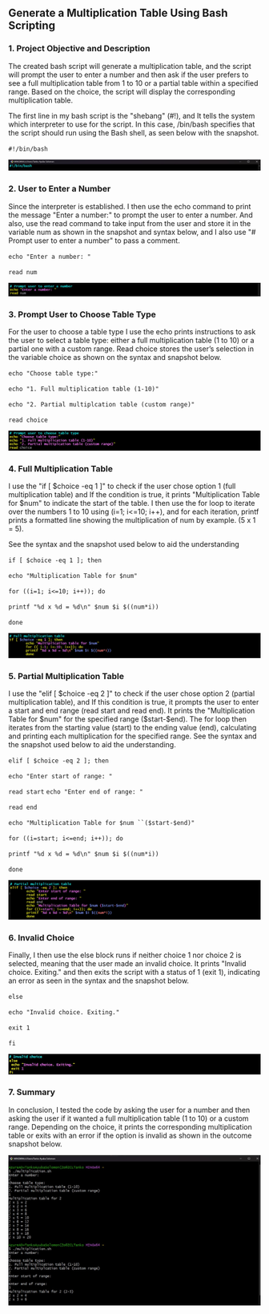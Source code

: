 ## Generate a Multiplication Table Using Bash Scripting

### 1.  Project Objective and Description

The created bash script will generate a multiplication table, and the script will prompt the user to enter a number and then ask if the user prefers to see a full multiplication table from 1 to 10 or a partial table within a specified range. Based on the choice, the script will display the corresponding multiplication table.

The first line in my bash script is the "shebang" (#!), and It tells the system which interpreter to use for the script. In this case, /bin/bash specifies that the script should run using the Bash shell, as seen below with the snapshot.

`#!/bin/bash`

![shebang](./images/shebang.jpg)

### 2.  User to Enter a Number

Since the interpreter is established. I then use the echo command to print the message "Enter a number:" to prompt the user to enter a number. And
also, use the read command to take input from the user and store it in the variable num as shown in the snapshot and syntax below, and I also use "# Prompt user to enter a number" to pass a comment.

`echo "Enter a number: "`

`read num`

![enter_number](./images/enter_number.jpg)

### 3.  Prompt User to Choose Table Type

For the user to choose a table type I use the echo prints instructions to ask the user to select a table type: either a full multiplication table (1 to 10) or a partial one with a custom range.
Read choice stores the user’s selection in the variable choice as shown on the syntax and snapshot below.

`echo "Choose table type:"`

`echo "1. Full multiplication table (1-10)"`

`echo "2. Partial multiplcation table (custom range)"`

`read choice`

![user_choose](./images/user_choose.jpg)

### 4. Full Multiplication Table

I use the "if [ $choice -eq 1 ]" to check if the user chose option 1 (full multiplication table) and If the condition is true, it prints "Multiplication Table for $num" to indicate the start of the table.
I then use the for loop to iterate over the numbers 1 to 10 using (i=1; i<=10; i++), and for each iteration, printf prints a formatted line showing the multiplication of num by example. (5 x 1 = 5).

See the syntax and the snapshot used below to aid the understanding

`if [ $choice -eq 1 ]; then`

`echo "Multiplication Table for $num"`

`for ((i=1; i<=10; i++)); do`

`printf "%d x %d = %d\n" $num $i $((num*i))`

`done`

 ![full_multiplication](./images/full_multiplication.jpg)

### 5.  Partial Multiplication Table

I use the "elif [ $choice -eq 2 ]" to check if the user chose option 2 (partial multiplication table), and If this condition is true, it prompts the user to enter a start and end range (read start and read end).
It prints the "Multiplication Table for $num" for the specified range ($start-$end).
The for loop then iterates from the starting value (start) to the ending value (end), calculating and printing each multiplication for the specified range.
See the syntax and the snapshot used below to aid the understanding.

`elif [ $choice -eq 2 ]; then`

`echo "Enter start of range: "`

`read start`
`echo "Enter end of range: "`

`read end`

`echo "Multiplication Table for $num ``($start-$end)"`

`for ((i=start; i<=end; i++)); do`

`printf "%d x %d = %d\n" $num $i $((num*i))`

`done`

![Partial_Multiplication](./images/partial_m.jpg)

### 6.  Invalid Choice
Finally, I then use the else block runs if neither choice 1 nor choice 2 is selected, meaning that the user made an invalid choice.
It prints "Invalid choice. Exiting." and then exits the script with a status of 1 (exit 1), indicating an error as seen in the syntax and the snapshot below.

`else`

`echo "Invalid choice. Exiting."`

`exit 1`

`fi`

![Invalid](./images/Invalide-choice.jpg)

### 7.  Summary

In conclusion, I tested the code by asking the user for a number and then asking the user if it wanted a full multiplication table (1 to 10) or a custom range. Depending on the choice, it prints the corresponding multiplication table or exits with an error if the option is invalid as shown in the outcome snapshot below.

![outcom_code](./images/outcome_code.jpg)


